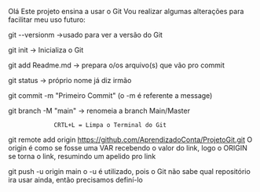Olá Este projeto ensina a usar o Git
Vou realizar algumas alterações para facilitar meu uso futuro:

git --versionm ->usado para ver a versão do Git

git init -> Inicializa o Git

git add Readme.md -> prepara o/os arquivo(s) que vão pro commit

git status -> próprio nome já diz irmão

git commit -m "Primeiro Commit"
                (o -m é referente a message)

git branch -M "main" -> renomeia a branch Main/Master

                 CRTL+L = Limpa o Terminal do Git

git remote add origin https://github.com/AprendizadoConta/ProjetoGit.git
                O origin é como se fosse uma VAR recebendo o valor do link, logo o ORIGIN se torna o link, resumindo um apelido pro link

git push -u origin main
                o -u é utilizado, pois o Git não sabe qual repositório ira usar ainda, então precisamos definí-lo
